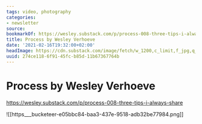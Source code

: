 ```yaml
---
tags: video, photography
categories:
- newsletter
source:
bookmarkOf: https://wesley.substack.com/p/process-008-three-tips-i-always-share
title: Process by Wesley Verhoeve
date: '2021-02-16T19:32:00+02:00'
headImage: https://cdn.substack.com/image/fetch/w_1200,c_limit,f_jpg,q_auto:good,fl_progressive:steep/https%3A%2F%2Fbucketeer-e05bbc84-baa3-437e-9518-adb32be77984.s3.amazonaws.com%2Fpublic%2Fimages%2Fd77d27e3-2cdd-4acb-8834-51e5d7d49d97_1600x1066.jpeg
uuid: 274ce118-6f91-45fc-b85d-11b67367764b
---
```


# Process by Wesley Verhoeve
https://wesley.substack.com/p/process-008-three-tips-i-always-share

![[https___bucketeer-e05bbc84-baa3-437e-9518-adb32be77984.png]]
